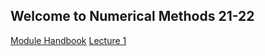 ## Welcome to Numerical Methods 21-22

[Module Handbook](web/ModuleHandbook_NumericalMethods.jl.html)
[Lecture 1](https://mattatlincoln.github.io/teaching/numerical_methods/lecture_1)
